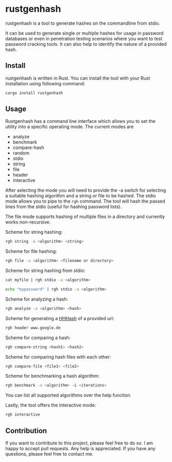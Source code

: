# rustgenhash

rustgenhash is a tool to generate hashes on the commandline from stdio.

It can be used to generate single or multiple hashes for usage in password databases or even in penetration testing scenarios where you want to test password cracking tools. It can also help to identify the nature of a provided hash.

## Install

rustgenhash is written in Rust. You can install the tool with your Rust installation using following command:

```bash
cargo install rustgenhash
```

## Usage

Rustgenhash has a command line interface which allows you to set the utility into a specific operating mode. The current
modes are

- analyze
- benchmark
- compare-hash
- random
- stdio
- string
- file
- header
- interactive

After selecting the mode you will need to provide the -a switch for selecting a suitable hashing algorithm and a string
or file to be hashed. The stdio mode allows you to pipe to the `rgh` command. The tool will hash the passed
lines from the stdio (useful for hashing password lists).

The file mode supports hashing of multiple files in a directory and currently works non-recursive.

Scheme for string hashing:

```bash
rgh string -a <algorithm> <string>
```

Scheme for file hashing:

```bash
rgh file -a <algorithm> <filename or directory>
```

Scheme for string hashing from stdio:

```bash
cat myfile | rgh stdio -a <algorithm>
```

```bash
echo "mypassword" | rgh stdio -a <algorithm>
```

Scheme for analyzing a hash:

```bash
rgh analyze -a <algorithm> <hash>
```

Scheme for generating a [HHHash](https://www.foo.be/2023/07/HTTP-Headers-Hashing_HHHash) of a provided url:

```bash
rgh header www.google.de
```

Scheme for comparing a hash:

```bash
rgh compare-string <hash1> <hash2>
```

Scheme for comparing hash files with each other:

```bash
rgh compare-file <file1> <file2>
```

Scheme for benchmarking a hash algorithm:

```bash
rgh benchmark -a <algorithm> -i <iterations>
```

You can list all supported algorithms over the help function.

Lastly, the tool offers the interactive mode:

```bash
rgh interactive
```

## Contribution 

If you want to contribute to this project, please feel free to do so. I am happy to accept pull requests. Any help is appreciated. If you have any questions, please feel free to contact me.
